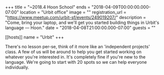 +++
title = "~2018.4 Hoon School"
ends = "2018-04-09T00:00:00.000-07:00"
location = "Urbit office"
image = ""
registration_url = "https://www.meetup.com/urbit-sf/events/249019207/"
description = "Come, bring your laptop, and we'll get you started building things in Urbit's language — Hoon."
date = "2018-04-08T21:00:00.000-07:00"
guests = ""

[[hosts]]
name = "Urbit"
+++

There's no lesson per-se, think of it more like an 'independent projects' class. A few of us will be around to help you get started working on whatever you're interested in. It's completely fine if you're new to the language. We're going to start with 20 spots so we can help everyone individually.
